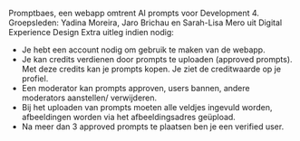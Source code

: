 Promptbaes, een webapp omtrent AI prompts voor Development 4.
Groepsleden: Yadina Moreira, Jaro Brichau en Sarah-Lisa Mero uit Digital Experience Design
Extra uitleg indien nodig: 
- Je hebt een account nodig om gebruik te maken van de webapp.
- Je kan credits verdienen door prompts te uploaden (approved prompts). Met deze credits kan je prompts kopen. Je ziet de creditwaarde op je profiel.
- Een moderator kan prompts approven, users bannen, andere moderators aanstellen/ verwijderen.
- Bij het uploaden van prompts moeten alle veldjes ingevuld worden, afbeeldingen worden via het afbeeldingsadres geüpload.
- Na meer dan 3 approved prompts te plaatsen ben je een verified user. 
